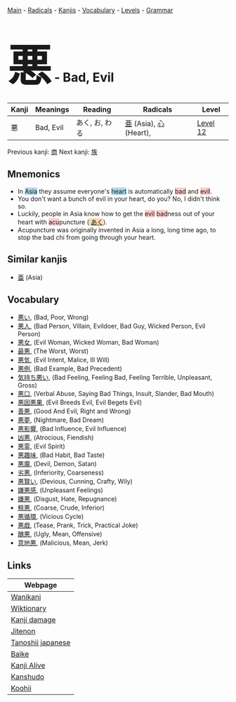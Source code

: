<style> bigfont {font-size: 100px}</style>
[Main](../README.md) -
[Radicals](../radicals.md) -
[Kanjis](../kanjis.md) -
[Vocabulary](../vocabulary.md) -
[Levels](../levels.md) -
[Grammar](../grammar.md)
# <bigfont> 悪</bigfont> - Bad, Evil 

| Kanji | Meanings | Reading | Radicals | Level |
| --- | --- | --- | --- | --- |
| 悪 | Bad, Evil | あく, お, わる | [亜](../radicals/亜.md) (Asia), [心](../radicals/心.md) (Heart),  | [Level 12](../levels/wk_level12.md) |

Previous kanji: [商](商.md) Next kanji: [族](族.md) 

## Mnemonics
 * In <span style="background-color:#ADD8E6"> Asia</span> they assume everyone's <span style="background-color:#ADD8E6"> heart</span> is automatically <span style="background-color:#ffcccb"> bad</span> and <span style="background-color:#ffcccb"> evil</span>.
* You don't want a bunch of evil in your heart, do you? No, I didn't think so.
* Luckily, people in Asia know how to get the <span style="background-color:#ffcccb"> evil</span> <span style="background-color:#ffcccb"> bad</span>ness out of your heart with <span style="background-color:#ffcccb"> acu</span>puncture (<span style="background-color:#fed8b1"> [あく](https://jisho.org/search/あく)</span>).
* Acupuncture was originally invented in Asia a long, long time ago, to stop the bad chi from going through your heart.


## Similar kanjis
 * [亜](亜.md) (Asia)


## Vocabulary
 * [悪い](../vocabulary/悪.md), (Bad, Poor, Wrong)
* [悪人](../vocabulary/悪.md), (Bad Person, Villain, Evildoer, Bad Guy, Wicked Person, Evil Person)
* [悪女](../vocabulary/悪.md), (Evil Woman, Wicked Woman, Bad Woman)
* [最悪](../vocabulary/悪.md), (The Worst, Worst)
* [悪気](../vocabulary/悪.md), (Evil Intent, Malice, Ill Will)
* [悪例](../vocabulary/悪.md), (Bad Example, Bad Precedent)
* [気持ち悪い](../vocabulary/悪.md), (Bad Feeling, Feeling Bad, Feeling Terrible, Unpleasant, Gross)
* [悪口](../vocabulary/悪.md), (Verbal Abuse, Saying Bad Things, Insult, Slander, Bad Mouth)
* [悪因悪果](../vocabulary/悪.md), (Evil Breeds Evil, Evil Begets Evil)
* [善悪](../vocabulary/悪.md), (Good And Evil, Right and Wrong)
* [悪夢](../vocabulary/悪.md), (Nightmare, Bad Dream)
* [悪影響](../vocabulary/悪.md), (Bad Influence, Evil Influence)
* [凶悪](../vocabulary/悪.md), (Atrocious, Fiendish)
* [悪霊](../vocabulary/悪.md), (Evil Spirit)
* [悪趣味](../vocabulary/悪.md), (Bad Habit, Bad Taste)
* [悪魔](../vocabulary/悪.md), (Devil, Demon, Satan)
* [劣悪](../vocabulary/悪.md), (Inferiority, Coarseness)
* [悪賢い](../vocabulary/悪.md), (Devious, Cunning, Crafty, Wily)
* [嫌悪感](../vocabulary/悪.md), (Unpleasant Feelings)
* [嫌悪](../vocabulary/悪.md), (Disgust, Hate, Repugnance)
* [粗悪](../vocabulary/悪.md), (Coarse, Crude, Inferior)
* [悪循環](../vocabulary/悪.md), (Vicious Cycle)
* [悪戯](../vocabulary/悪.md), (Tease, Prank, Trick, Practical Joke)
* [醜悪](../vocabulary/悪.md), (Ugly, Mean, Offensive)
* [意地悪](../vocabulary/悪.md), (Malicious, Mean, Jerk)



## Links 

| Webpage |
| --- |
| [Wanikani          ](https://www.wanikani.com/kanji/悪) |
| [Wiktionary        ](https://en.wiktionary.org/wiki/悪) |
| [Kanji damage      ](http://www.kanjidamage.com/kanji/search?utf8=✓&q=悪) |
| [Jitenon           ](https://jitenon.com/kanji/悪) |
| [Tanoshii japanese ](https://www.tanoshiijapanese.com/dictionary/kanji.cfm?k=悪) |
| [Baike             ](https://baike.baidu.com/item/悪) |
| [Kanji Alive       ](https://app.kanjialive.com/悪) |
| [Kanshudo          ](https://www.kanshudo.com/searchmn?q=悪) |
| [Koohii            ](https://kanji.koohii.com/study/kanji/悪) |
